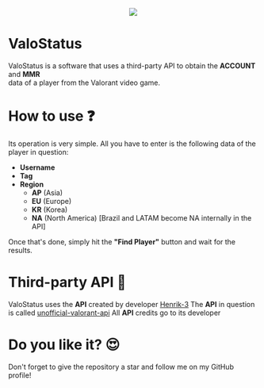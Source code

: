 <p align="center">
  <img src="https://drive.google.com/uc?export=download&id=1e5RLoZOXX1XoBGTBqUZYvjG9xi3bfuKo">
</p>

# ValoStatus

ValoStatus is a software that uses a third-party API to obtain the **ACCOUNT** and **MMR**<br>
data of a player from the Valorant video game.

# How to use ❓
Its operation is very simple. All you have to enter is the following data of the player in question:
- **Username**
- **Tag**
- **Region**
    - **AP** (Asia)
    - **EU** (Europe)
    - **KR** (Korea)
    - **NA** (North America) [Brazil and LATAM become NA internally in the API]

Once that's done, simply hit the **"Find Player"** button and wait for the results.

# Third-party API 🔰

ValoStatus uses the **API** created by developer [Henrik-3](https://github.com/Henrik-3)
The **API** in question is called [unofficial-valorant-api](https://github.com/Henrik-3/unofficial-valorant-api)
All **API** credits go to its developer

# Do you like it? 😍
Don't forget to give the repository a star and follow me on my GitHub profile!
